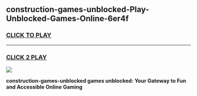 
## construction-games-unblocked-Play-Unblocked-Games-Online-6er4f
<h3>
<a href="https://premium76.site?title=construction-games-unblocked&ref=25A">CLICK TO PLAY</a></h3>
<hr>

<h3>
<a href="https://premium76.site?title=construction-games-unblocked&ref=25A">CLICK 2 PLAY</a>
  
</h3>

<a href="https://premium76.site?title=construction-games-unblocked&ref=25A"><img src="https://clearcache.store/games.png"></a>


**construction-games-unblocked games unblocked: Your Gateway to Fun and Accessible Online Gaming**
